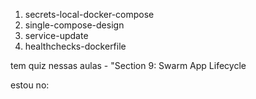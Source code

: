 1. secrets-local-docker-compose
1. single-compose-design
1. service-update
1. healthchecks-dockerfile

tem quiz nessas aulas - "Section 9: Swarm App Lifecycle

estou no:


